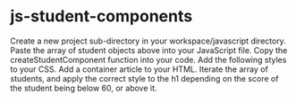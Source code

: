 # js-student-components
Create a new project sub-directory in your workspace/javascript directory.
Paste the array of student objects above into your JavaScript file.
Copy the createStudentComponent function into your code.
Add the following styles to your CSS.
Add a container article to your HTML.
Iterate the array of students, and apply the correct style to the h1 depending on the score of the student being below 60, or above it.
